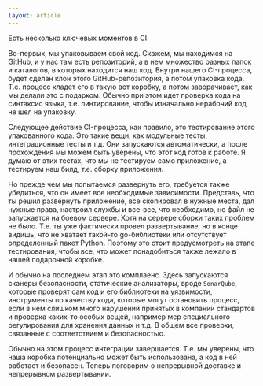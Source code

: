 ```yaml
---
layout: article
---
```

Есть несколько ключевых моментов в CI.

Во-первых, мы упаковываем свой код. Скажем, мы находимся на GitHub, и у нас там есть репозиторий, а в нем множество разных папок и каталогов, в которых находится наш код. Внутри нашего CI-процесса, будет сделан клон этого GitHub-репозитория, а потом упаковка кода. Т.е. процесс кладет его в такую вот коробку, а потом заворачивает, как мы делали это с подарком. Обычно при этом идет проверка кода на синтаксис языка, т.е. линтирование, чтобы изначально нерабочий код не шел на упаковку.

Следующее действие CI-процесса, как правило, это тестирование этого упакованного кода. Это такие вещи, как модульные тесты, интеграционные тесты и т.д. Они запускаются автоматически, а после прохождения мы можем быть уверены, что этот код готов к работе. Я думаю от этих тестах, что мы не тестируем само приложение, а тестируем наш билд, т.е. сборку приложения.

Но прежде чем мы попытаемся развернуть его, требуется также убедиться, что он имеет все необходимые зависимости. Представь, что ты решил развернуть приложение, все скопировал в нужные места, дал нужные права, настроил службы и все-все, что необходимо, но файл не запускается на боевом сервере. Хотя на сервере сборки таких проблем не было. Т.е. ты уже фактически провел развертывание, но в конце видишь, что не хватает такой-то go-библиотеки или отсутствует определенный пакет Python. Поэтому это стоит предусмотреть на этапе тестирования, чтобы все, что может понадобиться также лежало в нашей подарочной коробке.

И обычно на последнем этап это комплаенс. Здесь запускаются сканеры безопасности, статические анализаторы, вроде `SonarQube`, которые проверят сам код и его библиотеки на уязвимости, инструменты по качеству кода, которые могут остановить процесс, если в нем слишком много нарушений принятых в компании стандартов и проверка каких-то особых вещей, например мер специального регулирования для хранения данных и т.д. В общем все проверки, связанные с соответствием и безопасностью.

Обычно на этом процесс интеграции завершается. Т.е. мы уверены, что наша коробка потенциально может быть использована, а код в ней работает и безопасен. Теперь поговорим о непрерывной доставке и непрерывном развертывании.
